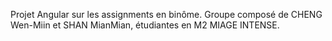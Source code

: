 Projet Angular sur les assignments en binôme.
Groupe composé de CHENG Wen-Miin et SHAN MianMian, étudiantes en M2 MIAGE INTENSE. 
